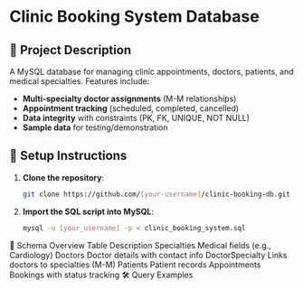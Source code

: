 # Clinic Booking System Database

## 🏥 Project Description
A MySQL database for managing clinic appointments, doctors, patients, and medical specialties. Features include:
- **Multi-specialty doctor assignments** (M-M relationships)
- **Appointment tracking** (scheduled, completed, cancelled)
- **Data integrity** with constraints (PK, FK, UNIQUE, NOT NULL)
- **Sample data** for testing/demonstration

## 🚀 Setup Instructions
1. **Clone the repository**:
   ```bash
   git clone https://github.com/[your-username]/clinic-booking-db.git
2. **Import the SQL script into MySQL**:
   ```bash
   mysql -u [your_username] -p < clinic_booking_system.sql
   
📂 Schema Overview
Table	Description
Specialties	Medical fields (e.g., Cardiology)
Doctors	Doctor details with contact info
DoctorSpecialty	Links doctors to specialties (M-M)
Patients	Patient records
Appointments	Bookings with status tracking
🛠️ Query Examples
